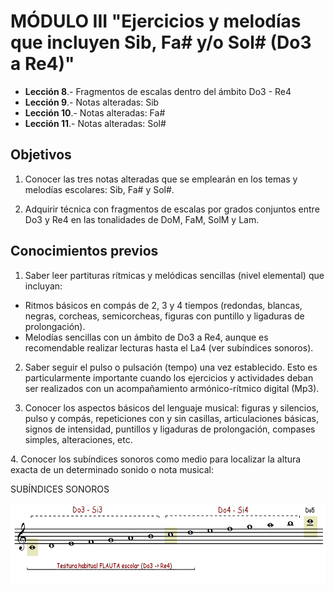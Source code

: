 
# MÓDULO III "Ejercicios y melodías que incluyen Sib, Fa# y/o Sol# (Do3 a Re4)"

- **Lección 8**.- Fragmentos de escalas dentro del ámbito Do3 - Re4
- **Lección 9**.- Notas alteradas: Sib
- **Lección 10**.- Notas alteradas: Fa#
- **Lección 11**.- Notas alteradas: Sol#

## Objetivos

1. Conocer las tres notas alteradas que se emplearán en los temas y melodías escolares: Sib, Fa# y Sol#.

2. Adquirir técnica con fragmentos de escalas por grados conjuntos entre Do3 y Re4 en las tonalidades de DoM, FaM, SolM y Lam.

## Conocimientos previos

1. Saber leer partituras rítmicas y melódicas sencillas (nivel elemental) que incluyan:

- Ritmos básicos en compás de 2, 3 y 4 tiempos (redondas, blancas, negras, corcheas, semicorcheas, figuras con puntillo y ligaduras de prolongación).
- Melodías sencillas con un ámbito de Do3 a Re4, aunque es recomendable realizar lecturas hasta el La4 (ver subíndices sonoros).

2. Saber seguir el pulso o pulsación (tempo) una vez establecido. Esto es particularmente importante cuando los ejercicios y actividades deban ser realizados con un acompañamiento armónico-rítmico digital (Mp3).

3. Conocer los aspectos básicos del lenguaje musical: figuras y silencios, pulso y compás, repeticiones con y sin casillas, articulaciones básicas, signos de intensidad, puntillos y ligaduras de prolongación, compases simples, alteraciones, etc.

4. Conocer los subíndices sonoros como medio para localizar la altura exacta de un determinado sonido o nota musical:

SUBÍNDICES SONOROS

<img src="img/Subindices_sonoros.gif" alt="Subíndices sonoros" title="Subíndices sonoros" height="129" />
